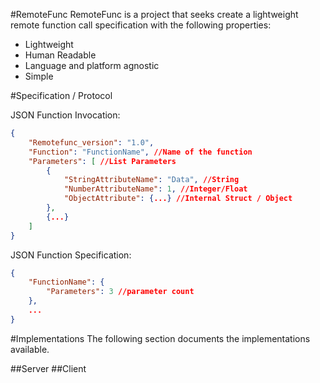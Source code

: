 #RemoteFunc
RemoteFunc is a project that seeks create a lightweight remote function call
specification with the following properties:

* Lightweight
* Human Readable
* Language and platform agnostic
* Simple

#Specification / Protocol

JSON Function Invocation:
```json
{
    "Remotefunc_version": "1.0", 
    "Function": "FunctionName", //Name of the function
    "Parameters": [ //List Parameters
        {
            "StringAttributeName": "Data", //String
            "NumberAttributeName": 1, //Integer/Float
            "ObjectAttribute": {...} //Internal Struct / Object
        },
        {...}
    ]
}
```

JSON Function Specification:
```json
{
    "FunctionName": {
        "Parameters": 3 //parameter count
    },
    ...
}
```

#Implementations
The following section documents the implementations available.

##Server
##Client
